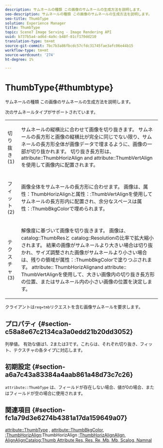 ```yaml
---
description: サムネールの種類 この画像のサムネールの生成方法を説明します。
seo-description: サムネールの種類 この画像のサムネールの生成方法を説明します。
seo-title: ThumbType
solution: Experience Manager
title: ThumbType
topic: Scene7 Image Serving - Image Rendering API
uuid: b737b5a4-ad6d-4a9c-b48f-81cf170dd210
translation-type: tm+mt
source-git-commit: 7bc7b3a86fbcdc57cfdc31745fae3afc06e44b15
workflow-type: tm+mt
source-wordcount: '274'
ht-degree: 1%

---
```



# ThumbType{#thumbtype}

サムネールの種類 この画像のサムネールの生成方法を説明します。

次のサムネールタイプがサポートされています。

<table id="simpletable_874E4190A1DC4FB0AE1B2E3734746527"> 
 <tr class="strow"> 
  <td class="stentry"> <p>切り抜き(1) </p></td> 
  <td class="stentry"> <p>サムネールの縦横比に合わせて画像を切り抜きます。 サムネールの長方形と画像の縦横比が完全に同じでない限り、サムネールの長方形全体が画像データで埋まるように、画像の一部が切り抜かれます。 切り抜き長方形は、<span class="codeph"> attribute::ThumbHorizAlign</span> and <span class="codeph"> attribute::ThumbVertAlign</span>を使用して画像内に配置されます。 </p></td> 
 </tr> 
 <tr class="strow"> 
  <td class="stentry"> <p>フィット(2) </p></td> 
  <td class="stentry"> <p>画像全体をサムネールの長方形に合わせます。 画像は、<span class="codeph">属性：ThumbHorizAlign</span>と<span class="codeph">属性：:ThumbVertAlign</span>を使用してサムネールの長方形内に配置され、余分なスペースは<span class="codeph">属性：:ThumbBkgColor</span>で埋められます。 </p></td> 
 </tr> 
 <tr class="strow"> 
  <td class="stentry"> <p>テクスチャ(3) </p></td> 
  <td class="stentry"> <p>解像度に基づいて画像を切り抜きます。 画像は、<span class="codeph"> catalog::ThumbRes</span>と<span class="codeph"> catalog::Resolution</span>の比率で拡大縮小されます。 結果の画像がサムネールより大きい場合は切り抜かれ、サイズ調整された画像がサムネールより小さい場合は、残りの領域が<span class="codeph">属性：:ThumbBkgColor</span>で塗りつぶされます。 <span class="codeph"> attribute::</span> ThumbHorizAlignand  <span class="codeph"> attribute::</span> ThumbVertAlignを使用して、大きい画像内の切り抜き長方形の位置、またはサムネール内の小さい画像の位置を決定します。 </p></td> 
 </tr> 
</table>

クライアントは`req=tmb`リクエストを含む画像サムネールを要求します。

## プロパティ {#section-c58a8e67c2134ca3a0edd21b20dd3052}

列挙値。 有効な値は1、2または3です。これらは、それぞれ切り抜き、フィット、テクスチャの各タイプに対応します。

## 初期設定 {#section-a6a7c43a83384a4aab861a48d73c7c26}

`attribute::ThumbType` は、フィールドが存在しない場合、値が0の場合、またはフィールドが空の場合に使用されます。

## 関連項目 {#section-fc1a79d3e6274b4381a17da159649a07}

[attribute::ThumbType](../../../../../../is-api/image-catalog/image-serving-api-ref/c-image-catalog-reference/c-attributes-reference/r-thumbtype.md#reference-329e9dbf3e5f49548d1eb61915b538f5) ,  [attribute::ThumbBkgColor](../../../../../../is-api/image-catalog/image-serving-api-ref/c-image-catalog-reference/c-attributes-reference/r-thumbbkgcolor.md#reference-8e38088e79a54446a9106d0b93c9b31e),  [:ThumbHorizAlign](../../../../../../is-api/image-catalog/image-serving-api-ref/c-image-catalog-reference/c-attributes-reference/r-thumbhorizalign.md#reference-0ae8b88669df4769a9053b22aca33691):ThumbHorizAlign [](../../../../../../is-api/image-catalog/image-serving-api-ref/c-image-catalog-reference/c-attributes-reference/r-thumbvertalign.md#reference-d47c6b34588c4855b04ad134e472f04f) [](../../../../../../is-api/image-catalog/image-serving-api-ref/c-image-catalog-reference/c-image-svg-data-reference/c-image-data-reference/r-thumbres-cat.md#reference-eedb9991397347c3bed5bd0a785c4c69) [](../../../../../../is-api/image-catalog/image-serving-api-ref/c-image-catalog-reference/c-image-svg-data-reference/c-image-data-reference/r-resolution-cat.md#reference-de489f5f36b64bd0831749546f8728e1) [](../../../../../../is-api/http-ref/image-serving-api-ref/c-http-protocol-reference/c-command-reference/r-req/r-req.md#reference-907cdb4a97034db7ad94695f25552e76) [:ThumbHorizAlignAlign, AlignAlignCatalog:Thumb Attribute Res, Res, Re, Mb, Mb, Scalog, Namnal](../../../../../../is-api/http-ref/image-serving-api-ref/c-http-protocol-reference/c-notes-on-server-behavior/r-thumbnail-scaling.md#reference-0f71817f721d4913b34816758d69b07f)
